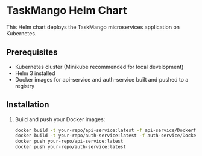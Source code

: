 # TaskMango Helm Chart

This Helm chart deploys the TaskMango microservices application on Kubernetes.

## Prerequisites

- Kubernetes cluster (Minikube recommended for local development)
- Helm 3 installed
- Docker images for api-service and auth-service built and pushed to a registry

## Installation

1. Build and push your Docker images:
   ```bash
   docker build -t your-repo/api-service:latest -f api-service/Dockerfile .
   docker build -t your-repo/auth-service:latest -f auth-service/Dockerfile .
   docker push your-repo/api-service:latest
   docker push your-repo/auth-service:latest
   ```
